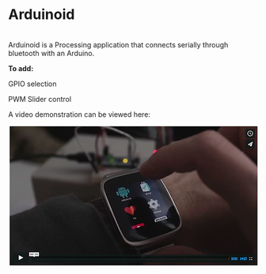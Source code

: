 <h1>Arduinoid</h1>

<br>Arduinoid is a Processing application that connects serially through bluetooth with an Arduino.</br>

<b>To add:</b>
<p>GPIO selection</p>
<p>PWM Slider control</p>

A video demonstration can be viewed here: 

[![ScreenShot](https://github.com/danieljayB/Arduinoid/blob/master/data/arduinoidVid.png)](https://vimeo.com/117010925)

